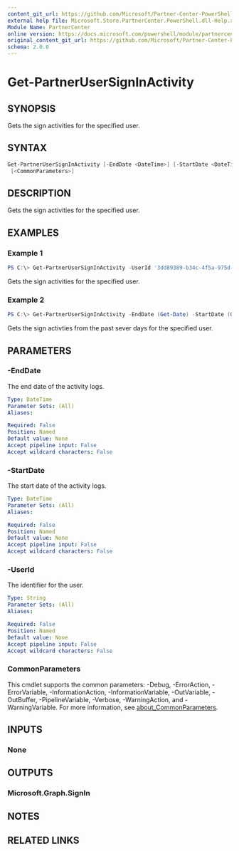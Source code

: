 ```yaml
---
content_git_url: https://github.com/Microsoft/Partner-Center-PowerShell/blob/master/docs/help/Get-PartnerUserSignInActivity.md
external help file: Microsoft.Store.PartnerCenter.PowerShell.dll-Help.xml
Module Name: PartnerCenter
online version: https://docs.microsoft.com/powershell/module/partnercenter/Get-PartnerUserSignInActivity
original_content_git_url: https://github.com/Microsoft/Partner-Center-PowerShell/blob/master/docs/help/Get-PartnerUserSignInActivity.md
schema: 2.0.0
---
```


# Get-PartnerUserSignInActivity

## SYNOPSIS
Gets the sign activities for the specified user.

## SYNTAX

```powershell
Get-PartnerUserSignInActivity [-EndDate <DateTime>] [-StartDate <DateTime>] [-UserId <String>]
 [<CommonParameters>]
```

## DESCRIPTION
Gets the sign activities for the specified user.

## EXAMPLES

### Example 1
```powershell
PS C:\> Get-PartnerUserSignInActivity -UserId '3dd89389-b34c-4f5a-975d-516df5694d7e'
```

Gets the sign activities for the specified user.

### Example 2
```powershell
PS C:\> Get-PartnerUserSignInActivity -EndDate (Get-Date) -StartDate (Get-Date).AddDays(-7) -UserId '3dd89389-b34c-4f5a-975d-516df5694d7e'
```

Gets the sign activties from the past sever days for the specified user.

## PARAMETERS

### -EndDate
The end date of the activity logs.

```yaml
Type: DateTime
Parameter Sets: (All)
Aliases:

Required: False
Position: Named
Default value: None
Accept pipeline input: False
Accept wildcard characters: False
```

### -StartDate
The start date of the activity logs.

```yaml
Type: DateTime
Parameter Sets: (All)
Aliases:

Required: False
Position: Named
Default value: None
Accept pipeline input: False
Accept wildcard characters: False
```

### -UserId
The identifier for the user.

```yaml
Type: String
Parameter Sets: (All)
Aliases:

Required: False
Position: Named
Default value: None
Accept pipeline input: False
Accept wildcard characters: False
```

### CommonParameters
This cmdlet supports the common parameters: -Debug, -ErrorAction, -ErrorVariable, -InformationAction, -InformationVariable, -OutVariable, -OutBuffer, -PipelineVariable, -Verbose, -WarningAction, and -WarningVariable. For more information, see [about_CommonParameters](http://go.microsoft.com/fwlink/?LinkID=113216).

## INPUTS

### None

## OUTPUTS

### Microsoft.Graph.SignIn

## NOTES

## RELATED LINKS
